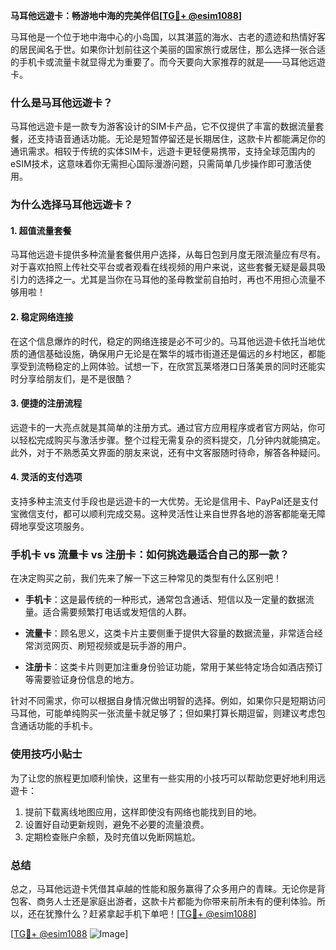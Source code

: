 **马耳他远遊卡：畅游地中海的完美伴侣[[TG💪+ @esim1088](https://t.me/s/esim1088)]**

马耳他是一个位于地中海中心的小岛国，以其湛蓝的海水、古老的遗迹和热情好客的居民闻名于世。如果你计划前往这个美丽的国家旅行或居住，那么选择一张合适的手机卡或流量卡就显得尤为重要了。而今天要向大家推荐的就是——马耳他远遊卡。

### 什么是马耳他远遊卡？

马耳他远遊卡是一款专为游客设计的SIM卡产品，它不仅提供了丰富的数据流量套餐，还支持语音通话功能。无论是短暂停留还是长期居住，这款卡片都能满足你的通讯需求。相较于传统的实体SIM卡，远遊卡更轻便易携带，支持全球范围内的eSIM技术，这意味着你无需担心国际漫游问题，只需简单几步操作即可激活使用。

### 为什么选择马耳他远遊卡？

#### 1. **超值流量套餐**
   马耳他远遊卡提供多种流量套餐供用户选择，从每日包到月度无限流量应有尽有。对于喜欢拍照上传社交平台或者观看在线视频的用户来说，这些套餐无疑是最具吸引力的选择之一。尤其是当你在马耳他的圣母教堂前自拍时，再也不用担心流量不够用啦！

#### 2. **稳定网络连接**
   在这个信息爆炸的时代，稳定的网络连接是必不可少的。马耳他远遊卡依托当地优质的通信基础设施，确保用户无论是在繁华的城市街道还是偏远的乡村地区，都能享受到流畅稳定的上网体验。试想一下，在欣赏瓦莱塔港口日落美景的同时还能实时分享给朋友们，是不是很酷？

#### 3. **便捷的注册流程**
   远遊卡的一大亮点就是其简单的注册方式。通过官方应用程序或者官方网站，你可以轻松完成购买与激活步骤。整个过程无需复杂的资料提交，几分钟内就能搞定。此外，对于不熟悉英文界面的朋友来说，还有中文客服随时待命，解答各种疑问。

#### 4. **灵活的支付选项**
   支持多种主流支付手段也是远遊卡的一大优势。无论是信用卡、PayPal还是支付宝微信支付，都可以顺利完成交易。这种灵活性让来自世界各地的游客都能毫无障碍地享受这项服务。

### 手机卡 vs 流量卡 vs 注册卡：如何挑选最适合自己的那一款？

在决定购买之前，我们先来了解一下这三种常见的类型有什么区别吧！

- **手机卡**：这是最传统的一种形式，通常包含通话、短信以及一定量的数据流量。适合需要频繁打电话或发短信的人群。
  
- **流量卡**：顾名思义，这类卡片主要侧重于提供大容量的数据流量，非常适合经常浏览网页、刷短视频或是玩手游的用户。
  
- **注册卡**：这类卡片则更加注重身份验证功能，常用于某些特定场合如酒店预订等需要验证身份信息的地方。

针对不同需求，你可以根据自身情况做出明智的选择。例如，如果你只是短期访问马耳他，可能单纯购买一张流量卡就足够了；但如果打算长期逗留，则建议考虑包含通话功能的手机卡。

### 使用技巧小贴士

为了让您的旅程更加顺利愉快，这里有一些实用的小技巧可以帮助您更好地利用远遊卡：

1. 提前下载离线地图应用，这样即使没有网络也能找到目的地。
2. 设置好自动更新规则，避免不必要的流量浪费。
3. 定期检查账户余额，及时充值以免断网尴尬。

### 总结

总之，马耳他远遊卡凭借其卓越的性能和服务赢得了众多用户的青睐。无论你是背包客、商务人士还是家庭出游者，这款卡片都能为你带来前所未有的便利体验。所以，还在犹豫什么？赶紧拿起手机下单吧！[[TG💪+ @esim1088](https://t.me/s/esim1088)]

[[TG💪+ @esim1088](https://t.me/s/esim1088) ![Image](https://i.postimg.cc/4NQfJmqS/Snipaste-2025-05-13-00-14-12.png)]